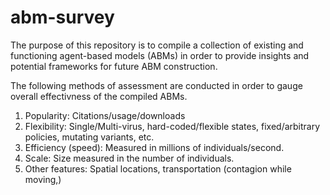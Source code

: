 # abm-survey

The purpose of this repository is to compile a collection of existing and functioning agent-based models (ABMs) in order to provide insights and potential frameworks for future ABM construction. 

The following methods of assessment are conducted in order to gauge overall effectivness of the compiled ABMs.
  1. Popularity: Citations/usage/downloads
  2. Flexibility: Single/Multi-virus, hard-coded/flexible states, fixed/arbitrary policies, mutating variants, etc.
  3. Efficiency (speed): Measured in millions of individuals/second.
  4. Scale: Size measured in the number of individuals.
  5. Other features: Spatial locations, transportation (contagion while moving,)
